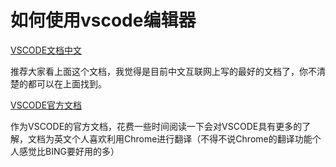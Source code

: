 # 如何使用vscode编辑器
[VSCODE文档中文](https://geek-docs.com/vscode/vscode-tutorials/what-is-vscode.html)

推荐大家看上面这个文档，我觉得是目前中文互联网上写的最好的文档了，你不清楚的都可以在上面找到。  

[VSCODE官方文档](https://code.visualstudio.com/docs)  

作为VSCODE的官方文档，花费一些时间阅读一下会对VSCODE具有更多的了解，文档为英文个人喜欢利用Chrome进行翻译（不得不说Chrome的翻译功能个人感觉比BING要好用的多）
